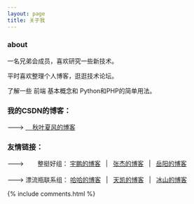 ```yaml
---
layout: page
title: 关于我 
---
```



<h3>about</h3>

一名兄弟会成员，喜欢研究一些新技术。
<p>
平时喜欢整理个人博客，逛逛技术论坛。

<p>
了解一些 前端 基本概念和 Python和PHP的简单用法。
<p>

<h3>我的CSDN的博客：</h3>
---> <a href="https://blog.csdn.net/qq_40223983" align="center">&nbsp;&nbsp;&nbsp;&nbsp;秋叶夏风的博客</a>

<h3>友情链接：</h3>  
---> &nbsp;&nbsp;&nbsp;&nbsp;&nbsp;&nbsp;
整挺好组：
<a href="https://zhengyupengzz.github.io/">宇鹏的博客</a> &nbsp;&nbsp;|&nbsp;&nbsp;
<a href="https://awa-JieSang.github.io/">张杰的博客</a> &nbsp;&nbsp;|&nbsp;&nbsp;
<a href="https://1978413822.githup.io/">岳阳的博客</a><br>
<br>
---> 漂流瓶联系组：
<a href="https://caoyang7.github.io/">哈哈的博客</a> &nbsp;&nbsp;|&nbsp;&nbsp;
<a href="https://ttk1907.github.io/">天凯的博客</a> &nbsp;&nbsp;|&nbsp;&nbsp;
<a href="https://nineberg.github.io/">冰山的博客</a>


{% include comments.html %}

